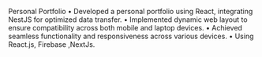 Personal Portfolio 
•	Developed a personal portfolio using React, integrating NestJS for optimized data transfer.
•	Implemented dynamic web layout to ensure compatibility across both mobile and laptop devices.
•	Achieved seamless functionality and responsiveness across various devices.
•	Using React.js, Firebase ,NextJs.
